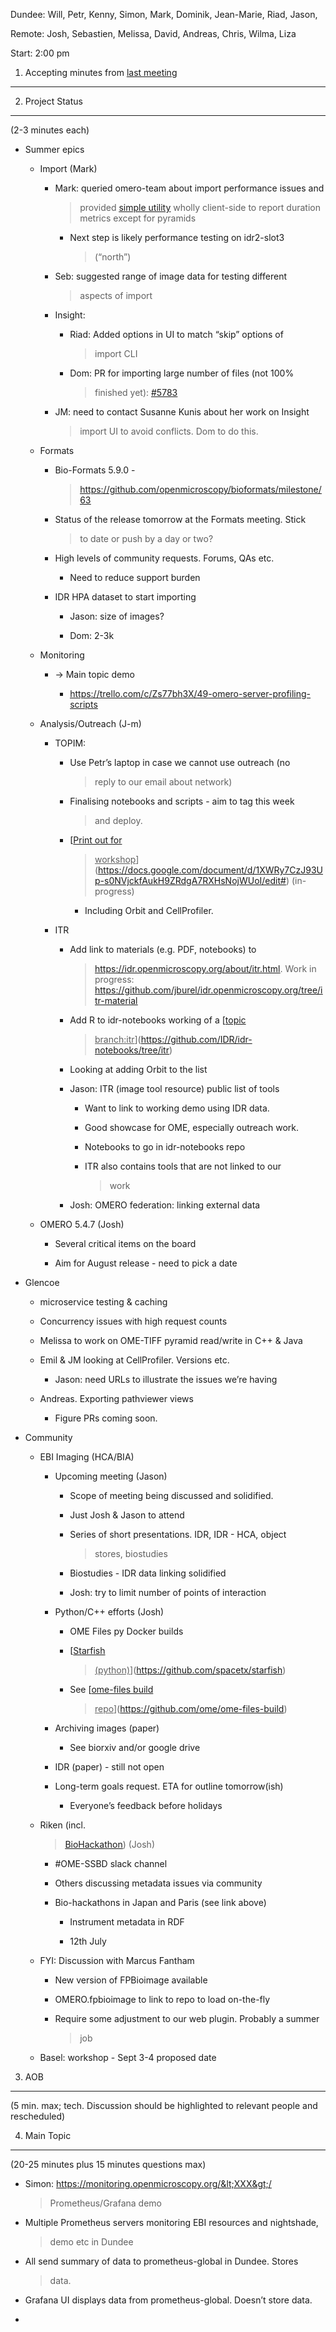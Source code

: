 Dundee: Will, Petr, Kenny, Simon, Mark, Dominik, Jean-Marie, Riad,
Jason,

Remote: Josh, Sebastien, Melissa, David, Andreas, Chris, Wilma, Liza

Start: 2:00 pm

1. Accepting minutes from [<u>last meeting</u>](https://drive.google.com/drive/u/0/folders/0B2ytmM7Jmj58N2gzcWZ6UVJONTA)
------------------------------------------------------------------------------------------------------------------------

2. Project Status
-----------------

(2-3 minutes each)

-   Summer epics

    -   Import (Mark)

        -   Mark: queried omero-team about import performance issues and
            > provided [<u>simple
            > utility</u>](https://github.com/openmicroscopy/openmicroscopy/pull/5791)
            > wholly client-side to report duration metrics except for
            > pyramids

            -   Next step is likely performance testing on idr2-slot3
                > (“north”)

        -   Seb: suggested range of image data for testing different
            > aspects of import

        -   Insight:

            -   Riad: Added options in UI to match “skip” options of
                > import CLI

            -   Dom: PR for importing large number of files (not 100%
                > finished yet):
                > [<u>\#5783</u>](https://github.com/openmicroscopy/openmicroscopy/pull/5783)

        -   JM: need to contact Susanne Kunis about her work on Insight
            > import UI to avoid conflicts. Dom to do this.

    -   Formats

        -   Bio-Formats 5.9.0 -
            > [<u>https://github.com/openmicroscopy/bioformats/milestone/63</u>](https://github.com/openmicroscopy/bioformats/milestone/63)

        -   Status of the release tomorrow at the Formats meeting. Stick
            > to date or push by a day or two?

        -   High levels of community requests. Forums, QAs etc.

            -   Need to reduce support burden

        -   IDR HPA dataset to start importing

            -   Jason: size of images?

            -   Dom: 2-3k

    -   Monitoring

        -   → Main topic demo

            -   [<u>https://trello.com/c/Zs77bh3X/49-omero-server-profiling-scripts</u>](https://trello.com/c/Zs77bh3X/49-omero-server-profiling-scripts)

    -   Analysis/Outreach (J-m)

        -   TOPIM:

            -   Use Petr’s laptop in case we cannot use outreach (no
                > reply to our email about network)

            -   Finalising notebooks and scripts - aim to tag this week
                > and deploy.

            -   [<u>Print out for
                > workshop</u>](https://docs.google.com/document/d/1XWRy7CzJ93Up-s0NVjckfAukH9ZRdgA7RXHsNojWUoI/edit#)
                > (in-progress)

                -   Including Orbit and CellProfiler.

        -   ITR

            -   Add link to materials (e.g. PDF, notebooks) to
                > [<u>https://idr.openmicroscopy.org/about/itr.html</u>](https://idr.openmicroscopy.org/about/itr.html).
                > Work in progress:
                > [<u>https://github.com/jburel/idr.openmicroscopy.org/tree/itr-material</u>](https://github.com/jburel/idr.openmicroscopy.org/tree/itr-material)

            -   Add R to idr-notebooks working of a [<u>topic
                > branch:itr</u>](https://github.com/IDR/idr-notebooks/tree/itr)

            -   Looking at adding Orbit to the list

            -   Jason: ITR (image tool resource) public list of tools

                -   Want to link to working demo using IDR data.

                -   Good showcase for OME, especially outreach work.

                -   Notebooks to go in idr-notebooks repo

                -   ITR also contains tools that are not linked to our
                    > work

            -   Josh: OMERO federation: linking external data

    -   OMERO 5.4.7 (Josh)

        -   Several critical items on the board

        -   Aim for August release - need to pick a date

-   Glencoe

    -   microservice testing & caching

    -   Concurrency issues with high request counts

    -   Melissa to work on OME-TIFF pyramid read/write in C++ & Java

    -   Emil & JM looking at CellProfiler. Versions etc.

        -   Jason: need URLs to illustrate the issues we’re having

    -   Andreas. Exporting pathviewer views

        -   Figure PRs coming soon.

-   Community

    -   EBI Imaging (HCA/BIA)

        -   Upcoming meeting (Jason)

            -   Scope of meeting being discussed and solidified.

            -   Just Josh & Jason to attend

            -   Series of short presentations. IDR, IDR - HCA, object
                > stores, biostudies

            -   Biostudies - IDR data linking solidified

            -   Josh: try to limit number of points of interaction

        -   Python/C++ efforts (Josh)

            -   OME Files py Docker builds

            -   [<u>Starfish
                > (python)</u>](https://github.com/spacetx/starfish)

            -   See [<u>ome-files build
                > repo</u>](https://github.com/ome/ome-files-build)

        -   Archiving images (paper)

            -   See biorxiv and/or google drive

        -   IDR (paper) - still not open

        -   Long-term goals request. ETA for outline tomorrow(ish)

            -   Everyone’s feedback before holidays

    -   Riken (incl.
        > [<u>BioHackathon</u>](https://trello.com/c/SVOYovv1/206-elixir-biohackathon-paris-nov-12-16-2008))
        > (Josh)

        -   \#OME-SSBD slack channel

        -   Others discussing metadata issues via community

        -   Bio-hackathons in Japan and Paris (see link above)

            -   Instrument metadata in RDF

            -   12th July

    -   FYI: Discussion with Marcus Fantham

        -   New version of FPBioimage available

        -   OMERO.fpbioimage to link to repo to load on-the-fly

        -   Require some adjustment to our web plugin. Probably a summer
            > job

    -   Basel: workshop - Sept 3-4 proposed date

3. AOB
------

(5 min. max; tech. Discussion should be highlighted to relevant people
and rescheduled)

4. Main Topic
-------------

(20-25 minutes plus 15 minutes questions max)

-   Simon: https://monitoring.openmicroscopy.org/&lt;XXX&gt;/
    > Prometheus/Grafana demo

-   Multiple Prometheus servers monitoring EBI resources and nightshade,
    > demo etc in Dundee

-   All send summary of data to prometheus-global in Dundee. Stores
    > data.

-   Grafana UI displays data from prometheus-global. Doesn’t store data.

-   
